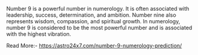
Number 9 is a powerful number in numerology. It is often associated with leadership, success, determination, and ambition. Number nine also represents wisdom, compassion, and spiritual growth. In numerology, number 9 is considered to be the most powerful number and is associated with the highest vibration.

Read More:- https://astro24x7.com/number-9-numerology-prediction/
